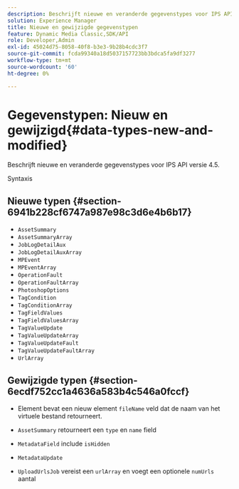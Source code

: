 ```yaml
---
description: Beschrijft nieuwe en veranderde gegevenstypes voor IPS API versie 4.5.
solution: Experience Manager
title: Nieuwe en gewijzigde gegevenstypen
feature: Dynamic Media Classic,SDK/API
role: Developer,Admin
exl-id: 45024d75-8058-40f8-b3e3-9b28b4cdc3f7
source-git-commit: fcda99340a18d5037157723bb3bdca5fa9df3277
workflow-type: tm+mt
source-wordcount: '60'
ht-degree: 0%

---
```


# Gegevenstypen: Nieuw en gewijzigd{#data-types-new-and-modified}

Beschrijft nieuwe en veranderde gegevenstypes voor IPS API versie 4.5.

Syntaxis

## Nieuwe typen {#section-6941b228cf6747a987e98c3d6e4b6b17}

* `AssetSummary`
* `AssetSummaryArray`
* `JobLogDetailAux`
* `JobLogDetailAuxArray`
* `MPEvent`
* `MPEventArray`
* `OperationFault`
* `OperationFaultArray`
* `PhotoshopOptions`
* `TagCondition`
* `TagConditionArray`
* `TagFieldValues`
* `TagFieldValuesArray`
* `TagValueUpdate`
* `TagValueUpdateArray`
* `TagValueUpdateFault`
* `TagValueUpdateFaultArray`
* `UrlArray`

## Gewijzigde typen {#section-6ecdf752cc1a4636a583b4c546a0fccf}

* Element bevat een nieuw element `fileName` veld dat de naam van het virtuele bestand retourneert.
* `AssetSummary` retourneert een `type` en `name` field

* `MetadataField` include `isHidden`

* `MetadataUpdate`
* `UploadUrlsJob` vereist een `urlArray` en voegt een optionele `numUrls` aantal
